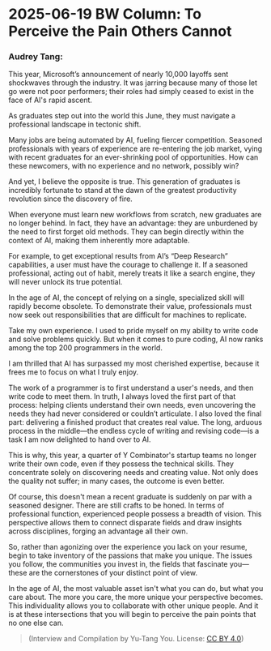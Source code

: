 # 2025-06-19 BW Column: To Perceive the Pain Others Cannot

### Audrey Tang:

This year, Microsoft’s announcement of nearly 10,000 layoffs sent shockwaves through the industry. It was jarring because many of those let go were not poor performers; their roles had simply ceased to exist in the face of AI's rapid ascent.

As graduates step out into the world this June, they must navigate a professional landscape in tectonic shift.

Many jobs are being automated by AI, fueling fiercer competition. Seasoned professionals with years of experience are re-entering the job market, vying with recent graduates for an ever-shrinking pool of opportunities. How can these newcomers, with no experience and no network, possibly win?

And yet, I believe the opposite is true. This generation of graduates is incredibly fortunate to stand at the dawn of the greatest productivity revolution since the discovery of fire.

When everyone must learn new workflows from scratch, new graduates are no longer behind. In fact, they have an advantage: they are unburdened by the need to first forget old methods. They can begin directly within the context of AI, making them inherently more adaptable.

For example, to get exceptional results from AI’s “Deep Research” capabilities, a user must have the courage to challenge it. If a seasoned professional, acting out of habit, merely treats it like a search engine, they will never unlock its true potential.

In the age of AI, the concept of relying on a single, specialized skill will rapidly become obsolete. To demonstrate their value, professionals must now seek out responsibilities that are difficult for machines to replicate.

Take my own experience. I used to pride myself on my ability to write code and solve problems quickly. But when it comes to pure coding, AI now ranks among the top 200 programmers in the world.

I am thrilled that AI has surpassed my most cherished expertise, because it frees me to focus on what I truly enjoy.

The work of a programmer is to first understand a user's needs, and then write code to meet them. In truth, I always loved the first part of that process: helping clients understand their own needs, even uncovering the needs they had never considered or couldn’t articulate. I also loved the final part: delivering a finished product that creates real value. The long, arduous process in the middle—the endless cycle of writing and revising code—is a task I am now delighted to hand over to AI.

This is why, this year, a quarter of Y Combinator's startup teams no longer write their own code, even if they possess the technical skills. They concentrate solely on discovering needs and creating value. Not only does the quality not suffer; in many cases, the outcome is even better.

Of course, this doesn't mean a recent graduate is suddenly on par with a seasoned designer. There are still crafts to be honed. In terms of professional function, experienced people possess a breadth of vision. This perspective allows them to connect disparate fields and draw insights across disciplines, forging an advantage all their own.

So, rather than agonizing over the experience you lack on your resume, begin to take inventory of the passions that make you unique. The issues you follow, the communities you invest in, the fields that fascinate you—these are the cornerstones of your distinct point of view.

In the age of AI, the most valuable asset isn't what you can do, but what you care about. The more you care, the more unique your perspective becomes. This individuality allows you to collaborate with other unique people. And it is at these intersections that you will begin to perceive the pain points that no one else can.

> (Interview and Compilation by Yu-Tang You. License: [CC BY 4.0](https://creativecommons.org/licenses/by/4.0/deed.en))
